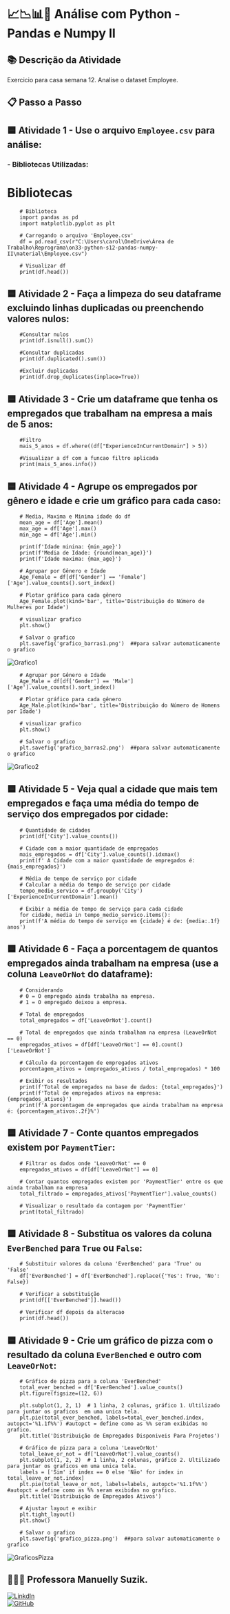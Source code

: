 # 📈📉📊🎲 Análise com Python - Pandas e Numpy II

## 📚 Descrição da Atividade

Exercicio para casa semana 12. Analise o dataset Employee.

## 📋 Passo a Passo

## 🟦 Atividade 1 - Use o arquivo `Employee.csv` para análise:

 ### - Bibliotecas Utilizadas:

# Bibliotecas

        # Biblioteca
        import pandas as pd
        import matplotlib.pyplot as plt

        # Carregando o arquivo 'Employee.csv'
        df = pd.read_csv(r"C:\Users\carol\OneDrive\Área de Trabalho\Reprograma\on33-python-s12-pandas-numpy-II\material\Employee.csv")

        # Visualizar df
        print(df.head())

## 🟦 Atividade 2 - Faça a limpeza do seu dataframe excluindo linhas duplicadas ou preenchendo valores nulos:

        #Consultar nulos
        print(df.isnull().sum())

        #Consultar duplicadas
        print(df.duplicated().sum())

        #Excluir duplicadas
        print(df.drop_duplicates(inplace=True))


## 🟦 Atividade 3 - Crie um dataframe que tenha os empregados que trabalham na empresa a mais de 5 anos:

        #Filtro
        mais_5_anos = df.where((df["ExperienceInCurrentDomain"] > 5))

        #Visualizar a df com a funcao filtro aplicada
        print(mais_5_anos.info())

## 🟦 Atividade 4 - Agrupe os empregados por gênero e idade e crie um gráfico para cada caso:

        # Media, Maxima e Minima idade do df
        mean_age = df['Age'].mean()
        max_age = df['Age'].max()
        min_age = df['Age'].min()

        print(f'Idade minina: {min_age}')
        print(f'Media de Idade: {round(mean_age)}')
        print(f'Idade maxima: {max_age}')

        # Agrupar por Gênero e Idade
        Age_Female = df[df['Gender'] == 'Female']['Age'].value_counts().sort_index()

        # Plotar gráfico para cada gênero
        Age_Female.plot(kind='bar', title='Distribuição do Número de Mulheres por Idade')

        # visualizar grafico
        plt.show()

        # Salvar o grafico 
        plt.savefig('grafico_barras1.png')  ##para salvar automaticamente o grafico

![Grafico1](https://github.com/CarolyneS14/on33-python-s12-pandas-numpy-II/blob/main/Carolyne-Santos/para-casa/grafico_barras1.png)

        # Agrupar por Gênero e Idade
        Age_Male = df[df['Gender'] == 'Male']['Age'].value_counts().sort_index()

        # Plotar gráfico para cada gênero
        Age_Male.plot(kind='bar', title='Distribuição do Número de Homens por Idade')

        # visualizar grafico
        plt.show()

        # Salvar o grafico 
        plt.savefig('grafico_barras2.png')  ##para salvar automaticamente o grafico

![Grafico2](https://github.com/CarolyneS14/on33-python-s12-pandas-numpy-II/blob/main/Carolyne-Santos/para-casa/grafico_barras2.png)

## 🟦 Atividade 5 - Veja qual a cidade que mais tem empregados e faça uma média do tempo de serviço dos empregados por cidade:

        # Quantidade de cidades
        print(df['City'].value_counts())

        # Cidade com a maior quantidade de empregados
        mais_empregados = df['City'].value_counts().idxmax()
        print(f' A Cidade com a maior quantidade de empregados é: {mais_empregados}')

        # Média de tempo de serviço por cidade
        # Calcular a média do tempo de serviço por cidade
        tempo_medio_servico = df.groupby('City')['ExperienceInCurrentDomain'].mean()

        # Exibir a média de tempo de serviço para cada cidade
        for cidade, media in tempo_medio_servico.items():
        print(f'A média do tempo de serviço em {cidade} é de: {media:.1f} anos')


## 🟦 Atividade 6 - Faça a porcentagem de quantos empregados ainda trabalham na empresa (use a coluna `LeaveOrNot` do dataframe):

        # Considerando
        # 0 = O empregado ainda trabalha na empresa.
        # 1 = O empregado deixou a empresa.

        # Total de empregados
        total_empregados = df['LeaveOrNot'].count()

        # Total de empregados que ainda trabalham na empresa (LeaveOrNot == 0)
        empregados_ativos = df[df['LeaveOrNot'] == 0].count()['LeaveOrNot']

        # Cálculo da porcentagem de empregados ativos
        porcentagem_ativos = (empregados_ativos / total_empregados) * 100

        # Exibir os resultados
        print(f'Total de empregados na base de dados: {total_empregados}')
        print(f'Total de empregados ativos na empresa: {empregados_ativos}')
        print(f'A porcentagem de empregados que ainda trabalham na empresa é: {porcentagem_ativos:.2f}%')


## 🟦 Atividade 7 - Conte quantos empregados existem por `PaymentTier`:

        # Filtrar os dados onde 'LeaveOrNot' == 0
        empregados_ativos = df[df['LeaveOrNot'] == 0]

        # Contar quantos empregados existem por 'PaymentTier' entre os que ainda trabalham na empresa
        total_filtrado = empregados_ativos['PaymentTier'].value_counts()

        # Visualizar o resultado da contagem por 'PaymentTier'
        print(total_filtrado)

## 🟦 Atividade 8 - Substitua os valores da coluna `EverBenched` para `True` ou `False`:

        # Substituir valores da coluna 'EverBenched' para 'True' ou 'False'
        df['EverBenched'] = df['EverBenched'].replace({'Yes': True, 'No': False})

        # Verificar a substituição
        print(df[['EverBenched']].head())

        # Verificar df depois da alteracao
        print(df.head())

## 🟦 Atividade 9 - Crie um gráfico de pizza com o resultado da coluna `EverBenched` e outro com `LeaveOrNot`:  

        # Gráfico de pizza para a coluna 'EverBenched'
        total_ever_benched = df['EverBenched'].value_counts()
        plt.figure(figsize=(12, 6))

        plt.subplot(1, 2, 1)  # 1 linha, 2 colunas, gráfico 1. Ultilizado para juntar os graficos  em uma unica tela.
        plt.pie(total_ever_benched, labels=total_ever_benched.index, autopct='%1.1f%%') #autopct = define como as %% seram exibidas no grafico.
        plt.title('Distribuição de Empregados Disponiveis Para Projetos')

        # Gráfico de pizza para a coluna 'LeaveOrNot'
        total_leave_or_not = df['LeaveOrNot'].value_counts()
        plt.subplot(1, 2, 2)  # 1 linha, 2 colunas, gráfico 2. Ultilizado para juntar os graficos em uma unica tela.
        labels = ['Sim' if index == 0 else 'Não' for index in total_leave_or_not.index]
        plt.pie(total_leave_or_not, labels=labels, autopct='%1.1f%%') #autopct = define como as %% seram exibidas no grafico.
        plt.title('Distribuição de Empregados Ativos')

        # Ajustar layout e exibir
        plt.tight_layout()
        plt.show()

        # Salvar o grafico 
        plt.savefig('grafico_pizza.png')  ##para salvar automaticamente o grafico

![GraficosPizza](https://github.com/CarolyneS14/on33-python-s12-pandas-numpy-II/blob/main/Carolyne-Santos/para-casa/grafico_pizza.png)
  
## 👩🏻‍🏫 Professora Manuelly Suzik.


 [![LinkdIn](https://img.shields.io/badge/LinkedIn-0077B5?style=for-the-badge&logo=linkedin&logoColor=white)](https://www.linkedin.com/in/manuellysuzik/)
</br>
 [![GitHub](https://img.shields.io/badge/GitHub-100000?style=for-the-badge&logo=github&logoColor=white)](https://github.com/manuellysuzik)</br>
